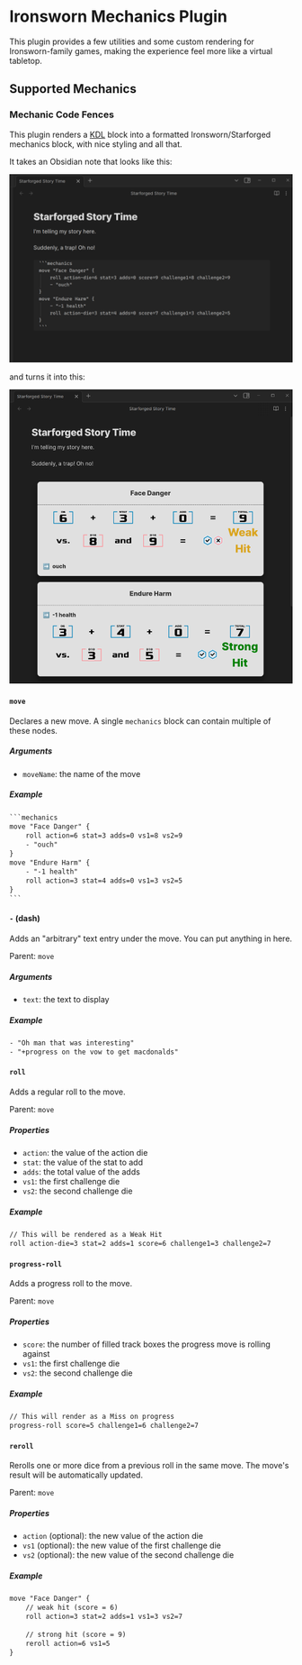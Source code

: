 # Ironsworn Mechanics Plugin

This plugin provides a few utilities and some custom rendering for
Ironsworn-family games, making the experience feel more like a virtual
tabletop.

## Supported Mechanics

### Mechanic Code Fences

This plugin renders a [KDL](https://kdl.dev/) block into a formatted
Ironsworn/Starforged mechanics block, with nice styling and all that.

It takes an Obsidian note that looks like this:

<img src="img/mechanics-raw.png" width="800">

and turns it into this:

<img src="img/mechanics-rendered.png" width="800">

#### `move`

Declares a new move. A single ``mechanics`` block can contain multiple of
these nodes.

##### Arguments

- `moveName`: the name of the move

##### Example

````kdl
```mechanics
move "Face Danger" {
	roll action=6 stat=3 adds=0 vs1=8 vs2=9
	- "ouch"
}
move "Endure Harm" {
    - "-1 health"
    roll action=3 stat=4 adds=0 vs1=3 vs2=5
}
```
````

#### `-` (dash)

Adds an "arbitrary" text entry under the move. You can put anything in here.

Parent: `move`

##### Arguments

- `text`: the text to display

##### Example

```kdl
- "Oh man that was interesting"
- "+progress on the vow to get macdonalds"
```

#### `roll`

Adds a regular roll to the move.

Parent: `move`

##### Properties

- `action`: the value of the action die
- `stat`: the value of the stat to add
- `adds`: the total value of the adds
- `vs1`: the first challenge die
- `vs2`: the second challenge die

##### Example

```kdl
// This will be rendered as a Weak Hit
roll action-die=3 stat=2 adds=1 score=6 challenge1=3 challenge2=7
```

#### `progress-roll`

Adds a progress roll to the move.

Parent: `move`

##### Properties

- `score`: the number of filled track boxes the progress move is rolling against
- `vs1`: the first challenge die
- `vs2`: the second challenge die

##### Example

```kdl
// This will render as a Miss on progress
progress-roll score=5 challenge1=6 challenge2=7
```

#### `reroll`

Rerolls one or more dice from a previous roll in the same move. The move's
result will be automatically updated.

Parent: `move`

##### Properties

- `action` (optional): the new value of the action die
- `vs1` (optional): the new value of the first challenge die
- `vs2` (optional): the new value of the second challenge die

##### Example

```kdl
move "Face Danger" {
    // weak hit (score = 6)
    roll action=3 stat=2 adds=1 vs1=3 vs2=7

    // strong hit (score = 9)
    reroll action=6 vs1=5
}
```
